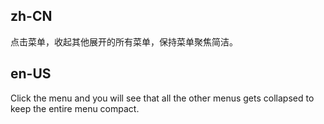 ## zh-CN

点击菜单，收起其他展开的所有菜单，保持菜单聚焦简洁。

## en-US

Click the menu and you will see that all the other menus gets collapsed to keep the entire menu compact.
